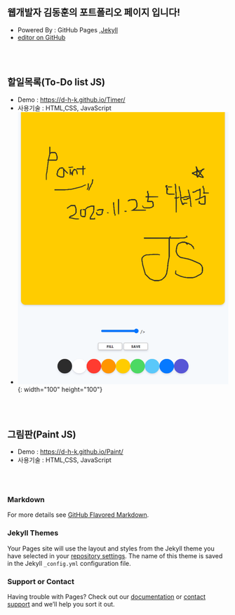 ## 웹개발자 김동훈의 포트폴리오 페이지 입니다!
- Powered By : GitHub Pages ,[Jekyll](https://jekyllrb.com/) 
- [editor on GitHub](https://github.com/d-h-k/d-h-k.github.io/edit/main/index.md) 
<br>
<br>

## 할일목록(To-Do list JS)
- Demo : https://d-h-k.github.io/Timer/
- 사용기술 : HTML,CSS, JavaScript
- ![ex_screenshot](./img/jspaintpic.png){: width="100" height="100"}
<br>
<br>


## 그림판(Paint JS)
- Demo : https://d-h-k.github.io/Paint/
- 사용기술 : HTML,CSS, JavaScript
<br>
<br>


<!--- 

{: width="100" height="100"}
--->


### Markdown
For more details see [GitHub Flavored Markdown](https://guides.github.com/features/mastering-markdown/).

### Jekyll Themes

Your Pages site will use the layout and styles from the Jekyll theme you have selected in your [repository settings](https://github.com/d-h-k/d-h-k.github.io/settings). The name of this theme is saved in the Jekyll `_config.yml` configuration file.

### Support or Contact

Having trouble with Pages? Check out our [documentation](https://docs.github.com/categories/github-pages-basics/) or [contact support](https://github.com/contact) and we’ll help you sort it out.

